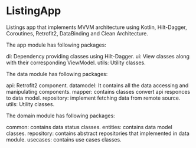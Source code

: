 # ListingApp
Listings app that implements MVVM architecture using Kotlin, Hilt-Dagger, Coroutines, Retrofit2, DataBinding and Clean Architecture.

The app module has following packages:

di: Dependency providing classes using Hilt-Dagger.
ui: View classes along with their corresponding ViewModel.
utils: Utility classes.

The data module has following packages:

api: Retrofit2 component.
datamodel: It contains all the data accessing and manipulating components.
mapper: contains classes convert api responces to data model.
repository: implement fetching data from remote source.
utils: Utility classes.

The domain module has following packages:

common: contains data status classes.
entities: contains data model classes.
repository: contains abstract repositories that implemented in data module.
usecases: contains use cases classes.

